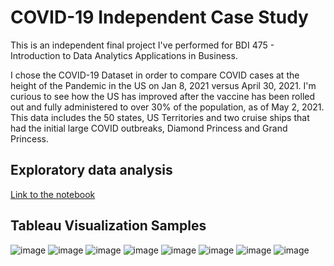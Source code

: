 # COVID-19 Independent Case Study

This is an independent final project I've performed for BDI 475 - Introduction to Data Analytics Applications in Business.

I chose the COVID-19 Dataset in order to compare COVID cases at the height of the Pandemic in the US on Jan 8, 2021 versus April 30, 2021. I'm curious to see how the US has improved after the vaccine has been rolled out and fully administered to over 30% of the population, as of May 2, 2021. This data includes the 50 states, US Territories and two cruise ships that had the initial large COVID outbreaks, Diamond Princess and Grand Princess.

## Exploratory data analysis

[Link to the notebook](https://nbviewer.jupyter.org/github/erisaf2/BDI-Final-Project/blob/main/Final_Case_Study_Covid_Farimani.ipynb)

## Tableau Visualization Samples

![image](https://user-images.githubusercontent.com/1064036/118733180-a6003e80-b7f0-11eb-8ba7-c80c2f5de106.png)
![image](https://user-images.githubusercontent.com/1064036/118733203-b4e6f100-b7f0-11eb-99bc-bd775b7caa43.png)
![image](https://user-images.githubusercontent.com/1064036/118733217-bca69580-b7f0-11eb-9d23-5a68c83e726b.png)
![image](https://user-images.githubusercontent.com/1064036/118733248-c6c89400-b7f0-11eb-8b9e-2def3cc4cef7.png)
![image](https://user-images.githubusercontent.com/1064036/118733267-cfb96580-b7f0-11eb-9c4a-43f52d34c8e9.png)
![image](https://user-images.githubusercontent.com/1064036/118733282-d7790a00-b7f0-11eb-961e-b22b7412f3c1.png)
![image](https://user-images.githubusercontent.com/1064036/118733346-f24b7e80-b7f0-11eb-8b75-345ac215bb6a.png)
![image](https://user-images.githubusercontent.com/1064036/118733382-00999a80-b7f1-11eb-9cc8-18f5ad86f108.png)

